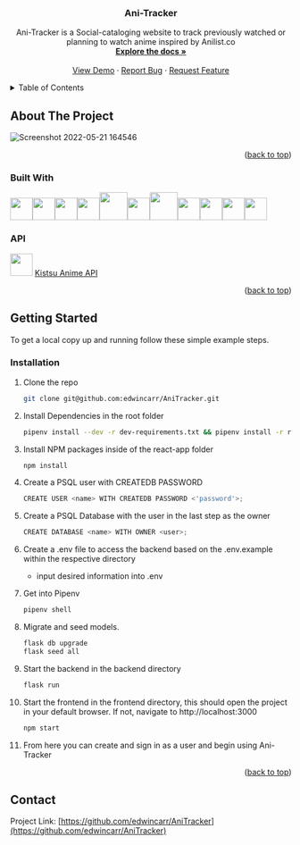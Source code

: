 <div id="top"></div>


<br />
<div align="center">

<h3 align="center">Ani-Tracker</h3>

  <p align="center">
    Ani-Tracker is a Social-cataloging website to track previously watched or planning to watch anime inspired by Anilist.co
    <br />
    <a href="https://github.com/edwincarr/AniTracker/wiki"><strong>Explore the docs »</strong></a>
    <br />
    <br />
    <a href="https://ani-tracker.onrender.com">View Demo</a>
    ·
    <a href="https://github.com/edwincarr/AniTracker/issues">Report Bug</a>
    ·
    <a href="https://github.com/edwincarr/AniTracker/issues">Request Feature</a>
  </p>
</div>



<!-- TABLE OF CONTENTS -->
<details>
  <summary>Table of Contents</summary>
  <ol>
    <li>
      <a href="#about-the-project">About The Project</a>
      <ul>
        <li><a href="#built-with">Built With</a></li>
      </ul>
    </li>
    <li>
      <a href="#getting-started">Getting Started</a>
      <ul>
        <li><a href="#prerequisites">Prerequisites</a></li>
        <li><a href="#installation">Installation</a></li>
      </ul>
    </li>
    <li><a href="#contact">Contact</a></li>
  </ol>
</details>



<!-- ABOUT THE PROJECT -->
## About The Project

![Screenshot 2022-05-21 164546](https://user-images.githubusercontent.com/69633370/169668433-841c32af-0efb-4566-b03a-6c145978d369.png)

<p align="right">(<a href="#top">back to top</a>)</p>



### Built With
<img  src="https://cdn.jsdelivr.net/gh/devicons/devicon/icons/javascript/javascript-original.svg"  height=40/><img src="https://cdn.jsdelivr.net/gh/devicons/devicon/icons/react/react-original.svg" height=40/><img src="https://cdn.jsdelivr.net/gh/devicons/devicon/icons/redux/redux-original.svg" height=40/><img src="https://icongr.am/devicon/python-plain.svg?size=128&color=ffffff" height=40/><img src="https://icongr.am/devicon/docker-original.svg" height=50/><img  src="https://cdn.jsdelivr.net/gh/devicons/devicon/icons/postgresql/postgresql-original.svg"  height=40/><img src="https://cdn.jsdelivr.net/gh/devicons/devicon/icons/sqlalchemy/sqlalchemy-original.svg" height=50/><img  src="https://cdn.jsdelivr.net/gh/devicons/devicon/icons/flask/flask-original.svg"  height=40/><img  src="https://cdn.jsdelivr.net/gh/devicons/devicon/icons/css3/css3-original.svg"  height=40/><img  src="https://cdn.jsdelivr.net/gh/devicons/devicon/icons/html5/html5-original.svg"  height=40/><img  src="https://cdn.jsdelivr.net/gh/devicons/devicon/icons/git/git-original.svg"  height=40/>

### API

<img src="https://play-lh.googleusercontent.com/fJbHIg6QrqzVD18nUvHXDHA-l3X9FVz5qUNhESnKKRdCspaUnXt4L83eD7nnWZZyzw" height=40/>
<a href="https://kitsu.docs.apiary.io/#">Kistsu Anime API</a>

<p align="right">(<a href="#top">back to top</a>)</p>



<!-- GETTING STARTED -->
## Getting Started

To get a local copy up and running follow these simple example steps.

### Installation

1. Clone the repo
   ```sh
   git clone git@github.com:edwincarr/AniTracker.git
   ```
   
2. Install Dependencies in the root folder
   ```sh
   pipenv install --dev -r dev-requirements.txt && pipenv install -r requirements.txt
   ```
   
3. Install NPM packages inside of the react-app folder
   ```sh
   npm install
   ```
   
4. Create a PSQL user with CREATEDB PASSWORD
   ```js
   CREATE USER <name> WITH CREATEDB PASSWORD <'password'>;
   ```
   
5. Create a PSQL Database with the user in the last step as the owner
   ```js
   CREATE DATABASE <name> WITH OWNER <user>;
   ```
6. Create a .env file to access the backend based on the .env.example within the respective directory
      - input desired information into .env

7. Get into Pipenv
   ```sh
   pipenv shell
   ```

8. Migrate and seed models.
   ```sh
   flask db upgrade
   flask seed all
   ```
   
9. Start the backend in the backend directory
   ```sh
   flask run
   ```
   
10. Start the frontend in the frontend directory, this should open the project in your default browser. If not, navigate to http://localhost:3000
    ```sh
    npm start
    ```
   
11. From here you can create and sign in as a user and begin using Ani-Tracker


<p align="right">(<a href="#top">back to top</a>)</p>



<!-- CONTACT -->
## Contact

Project Link: [https://github.com/edwincarr/AniTracker](https://github.com/edwincarr/AniTracker)
